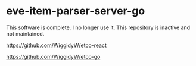 # eve-item-parser-server-go
This software is complete. I no longer use it. This repository is inactive and not maintained.

https://github.com/WiggidyW/etco-react

https://github.com/WiggidyW/etco-go
